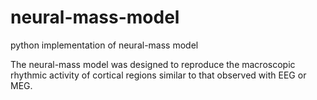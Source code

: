 # neural-mass-model
python implementation of neural-mass model

The neural-mass model was designed to reproduce the macroscopic rhythmic activity of cortical regions similar to that
observed with EEG or MEG.
